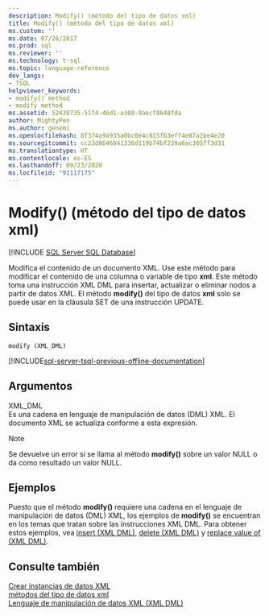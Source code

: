 ```yaml
---
description: Modify() (método del tipo de datos xml)
title: Modify() (método del tipo de datos xml)
ms.custom: ''
ms.date: 07/26/2017
ms.prod: sql
ms.reviewer: ''
ms.technology: t-sql
ms.topic: language-reference
dev_langs:
- TSQL
helpviewer_keywords:
- modify() method
- modify method
ms.assetid: 52430735-51f4-46d1-a308-9aecf8648fda
author: MightyPen
ms.author: genemi
ms.openlocfilehash: 8f374a9a935a0bc0e4c015fb3eff4e87a2be4e20
ms.sourcegitcommit: cc23d8646041336d119b74bf239a6ac305ff3d31
ms.translationtype: HT
ms.contentlocale: es-ES
ms.lasthandoff: 09/23/2020
ms.locfileid: "91117175"
---
```

# <a name="modify-method-xml-data-type"></a>Modify() (método del tipo de datos xml)
[!INCLUDE [SQL Server SQL Database](../../includes/applies-to-version/sql-asdb.md)]

  Modifica el contenido de un documento XML. Use este método para modificar el contenido de una columna o variable de tipo **xml**. Este método toma una instrucción XML DML para insertar, actualizar o eliminar nodos a partir de datos XML. El método **modify()** del tipo de datos **xml** solo se puede usar en la cláusula SET de una instrucción UPDATE.  
  
## <a name="syntax"></a>Sintaxis  
  
```syntaxsql
modify (XML_DML)  
```  
  
[!INCLUDE[sql-server-tsql-previous-offline-documentation](../../includes/sql-server-tsql-previous-offline-documentation.md)]

## <a name="arguments"></a>Argumentos
 XML_DML  
 Es una cadena en lenguaje de manipulación de datos (DML) XML. El documento XML se actualiza conforme a esta expresión.  
  
> [!NOTE]  
>  Se devuelve un error si se llama al método **modify()** sobre un valor NULL o da como resultado un valor NULL.  
  
## <a name="examples"></a>Ejemplos  
 Puesto que el método **modify()** requiere una cadena en el lenguaje de manipulación de datos (DML) XML, los ejemplos de **modify()** se encuentran en los temas que tratan sobre las instrucciones XML DML. Para obtener estos ejemplos, vea [insert &#40;XML DML&#41;](../../t-sql/xml/insert-xml-dml.md), [delete &#40;XML DML&#41;](../../t-sql/xml/delete-xml-dml.md) y [replace value of &#40;XML DML&#41;](../../t-sql/xml/replace-value-of-xml-dml.md).  
  
## <a name="see-also"></a>Consulte también  
 [Crear instancias de datos XML](../../relational-databases/xml/create-instances-of-xml-data.md)   
 [métodos del tipo de datos xml](../../t-sql/xml/xml-data-type-methods.md)   
 [Lenguaje de manipulación de datos XML &#40;XML DML&#41;](../../t-sql/xml/xml-data-modification-language-xml-dml.md)  
  
  
